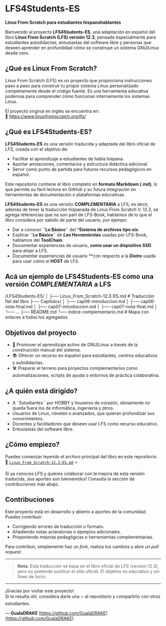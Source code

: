 # LFS4Students-ES

**Linux From Scratch para estudiantes hispanohablantes**

Bienvenido al proyecto **LFS4Students-ES**, una adaptación en español del libro **Linux From Scratch (LFS) versión 12.3**, pensada especialmente para estudiantes autodidactas, entusiastas del software libre y personas que deseen aprender en profundidad cómo se construye un sistema GNU/Linux desde cero.

## ¿Qué es Linux From Scratch?

Linux From Scratch (LFS) es un proyecto que proporciona instrucciones paso a paso para construir tu propio sistema Linux personalizado completamente desde el código fuente. Es una herramienta educativa poderosa para comprender cómo funcionan internamente los sistemas Linux.

El proyecto original en inglés se encuentra en:  
📘 https://www.linuxfromscratch.org/lfs/

## ¿Qué es LFS4Students-ES?

**LFS4Students-ES** es una versión traducida y adaptada del libro oficial de LFS, creada con el objetivo de:

- Facilitar el aprendizaje a estudiantes de habla hispana.
- Aportar anotaciones, comentarios y estructura didáctica adicional.
- Servir como punto de partida para futuros recursos pedagógicos en español.

Este repositorio contiene el libro completo en **formato Markdown (.md)**, lo que permite su fácil lectura en GitHub y su futura integración en herramientas de documentación o plataformas educativas.

**LFS4Students-ES** es una versión ***COMPLEMENTARIA*** a LFS, es decir, además de tener la traducción hispanada de Linux From Scratch V. 12.3, se agrega referencias que no son part de LFS-Book, hablamos de lo que el libro considera por sabido de parte del usuario, por ejempo:

- Dar a conocer ****¨Lo Básico¨**** del ***Sistema de archivos tipo *nix***.
- Explicar ****¨Lo Básico¨**** de ***Las Herramientas*** usadas por LFS-Book, hablamos del **ToolChain**.
- Documentar experiencias de usuario, **como usar un dispisitivo SSD** para alojar a LFS.
- Documentar experiencias de usuario **con respecto a la ***Distro*** usada para usar como el **HOST** de LFS.

## Acá un ejemplo de **LFS4Students-ES** como una versión ***COMPLEMENTARIA*** a LFS

  /LFS4Students-ES/
  │
  ├── Linux_From_Scratch-12.3-ES.md       # Traducción fiel del libro
  ├── Capítulos/
  │   ├── cap06-introduccion.md
  │   ├── cap06-nota-final.md
  │   ├── cap07-introduccion.md
  │   ├── cap07-nota-final.md
  │   └── ...
  ├── README.md
  └── índice-complementario.md            # Mapa con enlaces a todos los agregados


## Objetivos del proyecto

- 🧠 Promover el aprendizaje activo de GNU/Linux a través de la construcción manual del sistema.
- 📚 Ofrecer un recurso en español para estudiantes, centros educativos y autodidactas.
- 🛠️ Preparar el terreno para proyectos complementarios como automatizaciones, scripts de ayuda o entornos de práctica colaborativa.

## ¿A quién está dirigido?

- A ¨Estudiantes¨ por HOBBY y linuxeros de corazón, obviamente no queda fuera los de informática, ingeniería y ptros.
- Usuarios de Linux, nóveles o avanzados, que quieran profundizar sus conocimientos.
- Docentes y facilitadores que deseen usar LFS como recurso educativo.
- Entusiastas del software libre.

## ¿Cómo empiezo?

Puedes comenzar leyendo el archivo principal del libro en este repositorio:  
📄 [`Linux_From_Scratch-12.3-ES.md`](./Linux_From_Scratch-12.3-ES.md)  ⭐️ 

Si ya conoces LFS y quieres colaborar con la mejora de esta versión traducida, ¡tus aportes son bienvenidos! Consulta la sección de contribuciones más abajo.

## Contribuciones

Este proyecto está en desarrollo y abierto a aportes de la comunidad. Puedes contribuir:

- Corrigiendo errores de traducción o formato.
- Añadiendo notas aclaratorias o ejemplos adicionales.
- Proponiendo mejoras pedagógicas o herramientas complementarias.

Para contribuir, simplemente haz un *fork*, realiza tus cambios y abre un *pull request*.

---

> **Nota**: Esta traducción se basa en el libro oficial de LFS (versión 12.3), pero no pretende sustituir el sitio oficial. El objetivo es educativo y sin fines de lucro.

---

¡Gracias por visitar este proyecto!  
Si te resulta útil, considera darle una ⭐️ al repositorio y compartirlo con otros estudiantes.

—
**GualaDRAKE**
[https://github.com/GualaDRAKE](https://github.com/GualaDRAKE)

